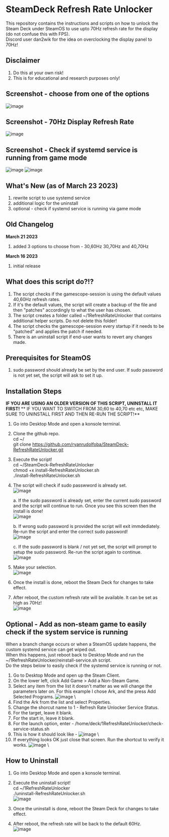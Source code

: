 # SteamDeck Refresh Rate Unlocker
This repository contains the instructions and scripts on how to unlock the Steam Deck under SteamOS to use upto 70Hz refresh rate for the display (do not confuse this with FPS). \
Discord user dan2wik for the idea on overclocking the display panel to 70Hz!

## Disclaimer
1. Do this at your own risk!
2. This is for educational and research purposes only!

## Screenshot - choose from one of the options
![image](https://user-images.githubusercontent.com/98122529/226790044-33a74e6a-bd1b-480a-a6f6-fca891d8aed6.png)

## Screenshot - 70Hz Display Refresh Rate
![image](https://user-images.githubusercontent.com/98122529/225729639-3bb46a85-6ffd-49ac-808d-acd518fc30ce.png)

## Screenshot - Check if systemd service is running from game mode
![image](https://user-images.githubusercontent.com/98122529/227315863-6abdc854-541e-4938-a7be-405d7a38a7ca.png)
![image](https://user-images.githubusercontent.com/98122529/227315943-e3d8273e-e10b-4415-8df4-6f558e283f89.png)


## What's New (as of March 23 2023)
1. rewrite script to use systemd service
2. additional logic for the uninstall
3. optional - check if systemd service is running via game mode

## Old Changelog
**March 21 2023**
1. added 3 options to choose from - 30,60Hz 30,70Hz and 40,70Hz

**March 16 2023**
1. initial release

## What does this script do?!?
1. The script checks if the gamescope-session is using the default values 40,60Hz refresh rates.
2. If it's the default values, the script will create a backup of the file and then "patches" accordingly to what the user has chosen.
3. The script creates a folder called ~/1RefreshRateUnlocker that contains additional helper scripts. Do not delete this folder!
4. The script checks the gamescope-session every startup if it needs to be "patched" and applies the patch if needed.
5. There is an uninstall script if end-user wants to revert any changes made.

## Prerequisites for SteamOS
1. sudo password should already be set by the end user. If sudo password is not yet set, the script will ask to set it up.

## Installation Steps
**IF YOU ARE USING AN OLDER VERSION OF THIS SCRIPT, UNINSTALL IT FIRST!**
** IF YOU WANT TO SWITCH FROM 30,60 to 40,70 etc etc, MAKE SURE TO UNINSTALL FIRST AND THEN RE-RUN THE SCRIPT!**
1. Go into Desktop Mode and open a konsole terminal.
2. Clone the github repo. \
   cd ~/ \
   git clone https://github.com/ryanrudolfoba/SteamDeck-RefreshRateUnlocker.git
3. Execute the script! \
   cd ~/SteamDeck-RefreshRateUnlocker \
   chmod +x install-RefreshRateUnlocker.sh \
   ./install-RefreshRateUnlocker.sh
   
4. The script will check if sudo passwword is already set.\
![image](https://user-images.githubusercontent.com/98122529/225724178-364284ac-f504-4798-b5e5-a03001dda5da.png)

   a. If the sudo password is already set, enter the current sudo password and the script will continue to run. Once you see this screen then the install is done!\
![image](https://user-images.githubusercontent.com/98122529/225747904-d0352779-40ef-4dfb-afad-c473b2a9bc5b.png)

   b. If wrong sudo password is provided the script will exit immdediately. Re-run the script and enter the correct sudo password!\
![image](https://user-images.githubusercontent.com/98122529/225724539-d73dc9ce-c468-49d1-8d2c-83276bfc34bb.png)
         
   c. If the sudo password is blank / not yet set, the script will prompt to setup the sudo password. Re-run the script again to continue.\
![image](https://user-images.githubusercontent.com/98122529/225725477-33f8ffaa-13a1-452e-b993-aceb3192726f.png)


5. Make your selection.\
![image](https://user-images.githubusercontent.com/98122529/226789985-311f4632-f1a7-4c6c-9862-a03872f9276d.png)

6. Once the install is done, reboot the Steam Deck for changes to take effect.
         
7. After reboot, the custom refresh rate will be available. It can be set as high as 70Hz!\
![image](https://user-images.githubusercontent.com/98122529/225729592-a172cf55-f34c-400a-be56-e2dc68032c4e.png)


## Optional - Add as non-steam game to easily check if the system service is running
When a branch change occurs or when a SteamOS update happens, the custom systemd service can get wiped out.\
When this happens, just reboot back to Desktop Mode and run the ~/1RefreshRateUnlocker/reinstall-service.sh script.\
Do the steps below to easily check if the systemd service is running or not.
1. Go to Desktop Mode and open up the Steam Client.
2. On the lower left, click Add Game > Add a Non-Steam Game.
3. Select any item from the list it doesn't matter as we will change the parameters later on. For this example I chose Ark, and the press Add Selected Programs.
![image](https://user-images.githubusercontent.com/98122529/227317668-d0a39f51-374a-4452-9216-e639ba2618d9.png) \
4. Find the Ark from the list and select Properties.
5. Change the shorcut name to 1 - Refresh Rate Unlocker Service Status.
6. For the target, leave it blank.
7. For the start in, leave it blank.
8. For the launch option, enter - /home/deck/1RefreshRateUnlocker/check-service-status.sh 
9. This is how it should look like - 
![image](https://user-images.githubusercontent.com/98122529/227318467-c75a1f80-db0f-42a3-8c5a-366946f09798.png) \
10. If everything looks OK just close that screen. Run the shortcut to verify it works.
![image](https://user-images.githubusercontent.com/98122529/227318770-7d921d05-5013-4b62-b476-e98dc490bbee.png) \


## How to Uninstall
1. Go into Desktop Mode and open a konsole terminal.
2. Execute the uninstall script! \
   cd ~/1RefreshRateUnlocker \
   ./uninstall-RefreshRateUnlocker.sh \
![image](https://user-images.githubusercontent.com/98122529/225728420-774e83bc-977f-4420-acb8-047f0f5a0f1e.png)
   
3. Once the uninstall is done, reboot the Steam Deck for changes to take effect.
         
5. After reboot, the refresh rate will be back to the default 60Hz.\
![image](https://user-images.githubusercontent.com/98122529/225729550-0ac8a2ff-79c3-4bc4-b75f-7a9388f60d74.png)

